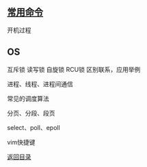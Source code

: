 ## [常用命令](./../Linux/command.md)

开机过程

## OS

互斥锁 读写锁  自旋锁  RCU锁     区别联系，应用举例  

进程、线程、进程间通信

常见的调度算法

分页、分段、段页

select、poll、epoll

vim快捷键


[返回目录](README.md)